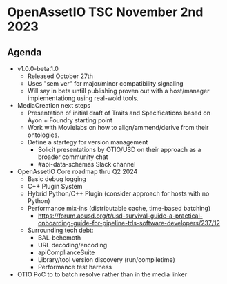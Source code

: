 # OpenAssetIO TSC November 2nd 2023

## Agenda

- v1.0.0-beta.1.0
  - Released October 27th
  - Uses "sem ver" for major/minor compatibility signaling
  - Will say in beta untill publishing proven out with a host/manager
    implementationg using real-wold tools.
- MediaCreation next steps
  - Presentation of initial draft of Traits and Specifications based on
    Ayon + Foundry starting point
  - Work with Movielabs on how to align/ammend/derive from their
    ontologies.
  - Define a startegy for version management
    - Solicit presentations by OTIO/USD on their approach as a broader
      community chat
    - #api-data-schemas Slack channel
- OpenAssetIO Core roadmap thru Q2 2024
  - Basic debug logging
  - C++ Plugin System
  - Hybrid Python/C++ Plugin (consider approach for hosts with no Python)
  - Performance mix-ins (distributable cache, time-based batching)
    - <https://forum.aousd.org/t/usd-survival-guide-a-practical-onboarding-guide-for-pipeline-tds-software-developers/237/12>
  - Surrounding tech debt:
    - BAL-behemoth
    - URL decoding/encoding
    - apiComplianceSuite
    - Library/tool version discovery (run/compiletime)
    - Performance test harness
- OTIO PoC to to batch resolve rather than in the media linker
